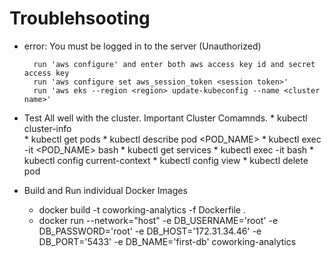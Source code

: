 




# Troublehsooting

* error: You must be logged in to the server (Unauthorized)

	    run 'aws configure' and enter both aws access key id and secret access key
	    run 'aws configure set aws_session_token <session token>'
	    run 'aws eks --region <region> update-kubeconfig --name <cluster name>'
	

* Test All well with the cluster. Important Cluster Comamnds. 
	  * kubectl cluster-info	
	  * kubectl get pods
	  * kubectl describe pod <POD_NAME>
	  * kubectl exec -it <POD_NAME> bash
	  * kubectl get services
	  * kubectl exec -it <pod name> bash
	  *	kubectl config current-context
	  * kubectl config view
      * kubectl delete pod <pod name>


* Build and Run individual Docker Images
	* docker build -t coworking-analytics -f Dockerfile .
	* docker run --network="host" -e DB_USERNAME='root' -e DB_PASSWORD='root' -e DB_HOST='172.31.34.46' -e DB_PORT='5433' -e DB_NAME='first-db' coworking-analytics      	

	
